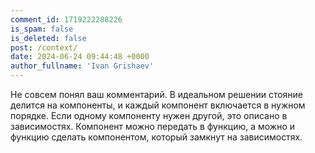 ```yaml
---
comment_id: 1719222288226
is_spam: false
is_deleted: false
post: /context/
date: 2024-06-24 09:44:48 +0000
author_fullname: 'Ivan Grishaev'
---
```


Не совсем понял ваш комментарий. В идеальном решении стояние делится на компоненты, и каждый компонент включается в нужном порядке. Если одному компоненту нужен другой, это описано в зависимостях. Компонент можно передать в функцию, а можно и функцию сделать компонентом, который замкнут на зависимостях.
